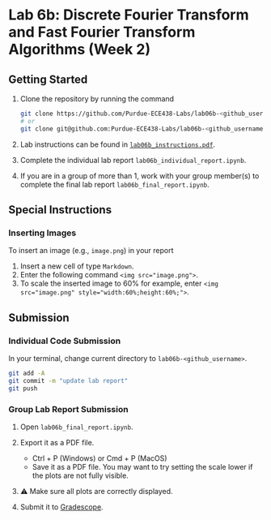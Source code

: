 # Lab 6b: Discrete Fourier Transform and Fast Fourier Transform Algorithms (Week 2)

## Getting Started

1. Clone the repository by running the command

    ```bash
    git clone https://github.com/Purdue-ECE438-Labs/lab06b-<github_username>.git  # using web URL
    # or
    git clone git@github.com:Purdue-ECE438-Labs/lab06b-<github_username>.git  # using SSH
    ```

2. Lab instructions can be found in [`lab06b_instructions.pdf`](lab06b_instructions.pdf).

3. Complete the individual lab report `lab06b_individual_report.ipynb`.

4. If you are in a group of more than 1, work with your group member(s) to complete the final lab report `lab06b_final_report.ipynb`.

## Special Instructions

### Inserting Images

To insert an image (e.g., `image.png`) in your report
  
  1. Insert a new cell of type `Markdown`.
  2. Enter the following command `<img src="image.png">`.
  3. To scale the inserted image to 60% for example, enter `<img src="image.png" style="width:60%;height:60%;">`.

## Submission

### Individual Code Submission

In your terminal, change current directory to `lab06b-<github_username>`.

```bash
git add -A 
git commit -m "update lab report"
git push
```

### Group Lab Report Submission

1. Open `lab06b_final_report.ipynb`.

2. Export it as a PDF file.
    * Ctrl + P (Windows) or Cmd + P (MacOS)
    * Save it as a PDF file. You may want to try setting the scale lower if the plots are not fully visible.

3. ⚠️ Make sure all plots are correctly displayed.

4. Submit it to [Gradescope](https://www.gradescope.com/).
